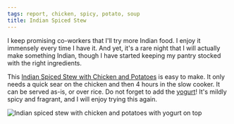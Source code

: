 ```yaml
---
tags: report, chicken, spicy, potato, soup
title: Indian Spiced Stew
---
```


I keep promising co-workers that I'll try more Indian food. I enjoy it
immensely every time I have it. And yet, it's a rare night that I will
actually make something Indian, though I have started keeping my pantry
stocked with the right ingredients.

This [Indian Spiced Stew with Chicken and
Potatoes](http://www.seasonsandsuppers.ca/indian-spiced-chicken-stew/)
is easy to make. It only needs a quick sear on the chicken and then
4 hours in the slow cooker. It can be served as-is, or over rice. Do not
forget to add the [yogurt](/pantry/yogurt)! It's mildly spicy and fragrant, and I will
enjoy trying this again.

![Indian spiced stew with chicken and potatoes with yogurt on
top](glamour.jpg)
